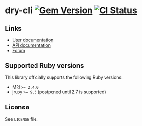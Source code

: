 <!--- this file is synced from dry-rb/template-gem project -->
[gem]: https://rubygems.org/gems/dry-cli
[actions]: https://github.com/dry-rb/dry-cli/actions

# dry-cli [![Gem Version](https://badge.fury.io/rb/dry-cli.svg)][gem] [![CI Status](https://github.com/dry-rb/dry-cli/workflows/ci/badge.svg)][actions]

## Links

* [User documentation](https://dry-rb.org/gems/dry-cli)
* [API documentation](http://rubydoc.info/gems/dry-cli)
* [Forum](https://discourse.dry-rb.org)

## Supported Ruby versions

This library officially supports the following Ruby versions:

* MRI `>= 2.4.0`
* jruby `>= 9.3` (postponed until 2.7 is supported)

## License

See `LICENSE` file.
